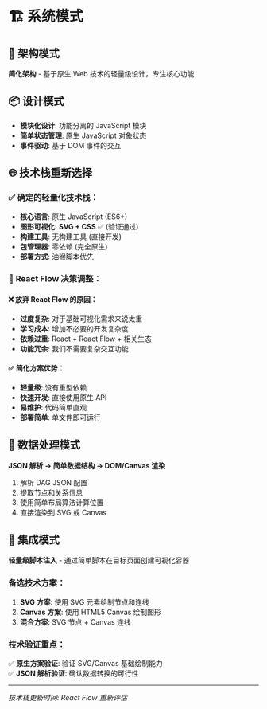 # 🏗️ 系统模式

## 🔧 架构模式
**简化架构** - 基于原生 Web 技术的轻量级设计，专注核心功能

## 📦 设计模式
- **模块化设计**: 功能分离的 JavaScript 模块
- **简单状态管理**: 原生 JavaScript 对象状态
- **事件驱动**: 基于 DOM 事件的交互

## 🌐 技术栈重新选择

### ✅ **确定的轻量化技术栈：**
- **核心语言**: 原生 JavaScript (ES6+)
- **图形可视化**: **SVG + CSS** ✅ (验证通过)
- **构建工具**: 无构建工具 (直接开发)
- **包管理器**: 零依赖 (完全原生)
- **部署方式**: 油猴脚本优先

### 🚫 **React Flow 决策调整：**

#### ❌ **放弃 React Flow 的原因：**
- **过度复杂**: 对于基础可视化需求来说太重
- **学习成本**: 增加不必要的开发复杂度
- **依赖过重**: React + React Flow + 相关生态
- **功能冗余**: 我们不需要复杂交互功能

#### ✅ **简化方案优势：**
- **轻量级**: 没有重型依赖
- **快速开发**: 直接使用原生 API
- **易维护**: 代码简单直观
- **部署简单**: 单文件即可运行

## 📄 数据处理模式
**JSON 解析 → 简单数据结构 → DOM/Canvas 渲染**

1. 解析 DAG JSON 配置
2. 提取节点和关系信息
3. 使用简单布局算法计算位置
4. 直接渲染到 SVG 或 Canvas

## 🔗 集成模式
**轻量级脚本注入** - 通过简单脚本在目标页面创建可视化容器

### 备选技术方案：
1. **SVG 方案**: 使用 SVG 元素绘制节点和连线
2. **Canvas 方案**: 使用 HTML5 Canvas 绘制图形
3. **混合方案**: SVG 节点 + Canvas 连线

### 技术验证重点：
✅ **原生方案验证**: 验证 SVG/Canvas 基础绘制能力  
✅ **JSON 解析验证**: 确认数据转换的可行性

---
*技术栈更新时间: React Flow 重新评估* 